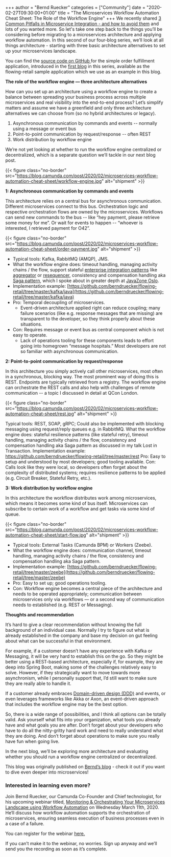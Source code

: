+++
author = "Bernd Ruecker"
categories = ["Community"]
date = "2020-02-27T09:30:00+01:00"
title = "The Microservices Workflow Automation Cheat Sheet: The Role of the Workflow Engine"
+++
We recently shared [3 Common Pitfalls in Microservice Integration - and how to avoid them](https://camunda.com/learn/whitepapers/3-common-pitfalls/) and lots of you wanted more. So let's take one step back to the things you’ll be considering before migrating to a microservices architecture and applying workflow automation. In this second of our four-blog series, we’ll look at all things architecture - starting with three basic architecture alternatives to set up your microservices landscape.

<!--more-->

You can find the [source code on GitHub ](https://github.com/berndruecker/flowing-retail)for the simple order fulfillment application, introduced in the [first blog](https://blog.camunda.com/post/2020/02/the-microservices-workflow-automation-cheat-sheet/) in this series, available as the flowing-retail sample application which we use as an example in this blog.

__The role of the workflow engine — three architecture alternatives__

How can you set up an architecture using a workflow engine to create a balance between spreading your business process across multiple microservices and real visibility into the end-to-end process? Let’s simplify matters and assume we have a greenfield and only three architecture alternatives we can choose from (so no hybrid architectures or legacy).

1. Asynchronous communication by commands and events -- normally using a message or event bus
2. Point-to-point communication by request/response -- often REST
3. Work distribution by workflow engine

We’re not yet looking at whether to run the workflow engine centralized or decentralized, which is a separate question we’ll tackle in our next blog post.

{{< figure class="no-border" src="https://blog.camunda.com/post/2020/02/microservices-workflow-automation-cheat-sheet/workflow-engine.jpg" alt="shipment" >}}


__1: Asynchronous communication by commands and events__

This architecture relies on a central bus for asynchronous communication. Different microservices connect to this bus. Orchestration logic and respective orchestration flows are owned by the microservices. Workflows can send new commands to the bus  -- like “hey payment, please retrieve some money for me”. Or wait for events to happen --  “whoever is interested, I retrieved payment for O42”.

{{< figure class="no-border" src="https://blog.camunda.com/post/2020/02/microservices-workflow-automation-cheat-sheet/order-payment.jpg" alt="shipment" >}}

- Typical tools: Kafka, RabbitMQ (AMQP), JMS.
- What the workflow engine does: timeout handling, managing activity chains / the flow, support stateful [enterprise integration patterns](https://www.enterpriseintegrationpatterns.com/) like [aggregator](https://www.enterpriseintegrationpatterns.com/patterns/messaging/Aggregator.html) or [resequencer](https://www.enterpriseintegrationpatterns.com/patterns/messaging/Resequencer.html), consistency and compensation handling aka [Saga pattern](https://blog.bernd-ruecker.com/saga-how-to-implement-complex-business-transactions-without-two-phase-commit-e00aa41a1b1b), which I spoke about in greater depth at [JavaZone Oslo](https://2018.javazone.no/program/45df84d4-e819-4fc9-9e3b-931972891441).
- Implementation example: [https://github.com/berndruecker/flowing-retail/tree/master/kafka/java](https://github.com/berndruecker/flowing-retail/tree/master/kafka/java)
- Pro: Temporal decoupling of microservices.
  - Event-driven architecture applied right can reduce coupling; many failure scenarios (like e.g. response messages that are missing) are transparent to the developer, so they think properly about these situations.
- Con: Requires message or event bus as central component which is not easy to operate. 
   - Lack of operations tooling for these components leads to effort going into homegrown “message hospitals.” Most developers are not so familiar with asynchronous communication.

__2: Point-to-point communication by request/response__

In this architecture you simply actively call other microservices, most often in a synchronous, blocking way. The most prominent way of doing this is REST. Endpoints are typically retrieved from a registry. The workflow engine can orchestrate the REST calls and also help with challenges of remote communication -- a topic I discussed in detail at QCon London.

{{< figure class="no-border" src="https://blog.camunda.com/post/2020/02/microservices-workflow-automation-cheat-sheet/rest.jpg" alt="shipment" >}}

Typical tools: REST, SOAP, gRPC; Could also be implemented with blocking messaging using request/reply queues e.g. in RabbitMQ.
What the workflow engine does: stateful resilience patterns (like stateful retry), timeout handling, managing activity chains / the flow, consistency and compensation handling aka Saga pattern as discussed in my talk Lost in Transaction.
Implementation example: https://github.com/berndruecker/flowing-retail/tree/master/rest
Pro: Easy to setup and understood by most developers; good tooling available.
Con: Calls look like they were local, so developers often forget about the complexity of distributed systems; requires resilience patterns to be applied (e.g. Circuit Breaker, Stateful Retry, etc.).

__3: Work distribution by workflow engine__

In this architecture the workflow distributes work among microservices, which means it becomes some kind of bus itself. Microservices can subscribe to certain work of a workflow and get tasks via some kind of queue.

{{< figure class="no-border"  src="https://blog.camunda.com/post/2020/02/microservices-workflow-automation-cheat-sheet/start-flow.jpg" alt="shipment" >}}

- Typical tools: External Tasks (Camunda BPM) or Workers (Zeebe).
- What the workflow engine does: communication channel, timeout handling, managing activity chains / the flow, consistency and compensation handling aka Saga pattern.
- Implementation example: [https://github.com/berndruecker/flowing-retail/tree/master/zeebe](https://github.com/berndruecker/flowing-retail/tree/master/zeebe)
- Pro: Easy to set up; good operations tooling.
- Con: Workflow engine becomes a central piece of the architecture and needs to be operated appropriately; communication between microservices only via workflows — or a second way of communication needs to established (e.g. REST or Messaging).

__Thoughts and recommendation__

It’s hard to give a clear recommendation without knowing the full background of an individual case.  Normally I try to figure out what is already established in the company and base my decision on gut feeling about what can be successful in that environment.

For example, if a customer doesn’t have any experience with Kafka or Messaging, it will be very hard to establish this on the go. So they might be better using a REST-based architecture, especially if, for example, they are deep into Spring Boot, making some of the challenges relatively easy to solve. However, if they strategically want to move towards more asynchronism, while I personally support that, I’d still want to make sure they are really able to handle it. 

If a customer already embraces [Domain-driven design (DDD)](https://www.amazon.com/Domain-Driven-Design-Tackling-Complexity-Software/dp/0321125215) and events, or even leverages frameworks like Akka or Axon, an event-driven approach that includes the workflow engine may be the best option.

So, there is a wide range of possibilities, and I think all options can be totally valid. Ask yourself what fits into your organization, what tools you already have and what goals you are after. Don’t forget about your developers who have to do all the nitty-gritty hard work and need to really understand what they are doing. And don’t forget about operations to make sure you really have fun when going live.

In the next blog, we’ll be exploring more architecture and evaluating whether you should run a workflow engine centralized or decentralized.

This blog was originally published on [Bernd’s blog](https://blog.bernd-ruecker.com/the-microservice-workflow-automation-cheat-sheet-fc0a80dc25aa) - check it out if you want to dive even deeper into microservices!

### Interested in learning even more? 

Join Bernd Ruecker, our Camunda Co-Founder and Chief technologist, for his upcoming webinar titled, [Monitoring & Orchestrating Your Microservices Landscape using Workflow Automation](https://camunda.com/learn/webinars/microservices-landscape-workflow-automation/) on Wednesday March 11th, 2020. He‘ll discuss how workflow automation supports the orchestration of microservices, ensuring seamless execution of business processes even in a case of a failure. 

You can register for the webinar [here.](https://camunda.com/learn/webinars/microservices-landscape-workflow-automation/)

If you can’t make it to the webinar, no worries. Sign up anyway and we’ll send you the recording as soon as it’s complete.
